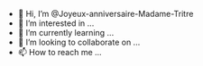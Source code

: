 - 👋 Hi, I’m @Joyeux-anniversaire-Madame-Tritre
- 👀 I’m interested in ...
- 🌱 I’m currently learning ...
- 💞️ I’m looking to collaborate on ...
- 📫 How to reach me ...

<!---
Joyeux-anniversaire-Madame-Tritre/Joyeux-anniversaire-Madame-Tritre is a ✨ special ✨ repository because its `README.md` (this file) appears on your GitHub profile.
You can click the Preview link to take a look at your changes.
--->
